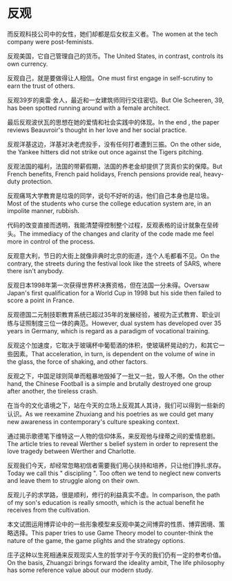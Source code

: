 # 反观

<p><span class="chinese">而反观科技公司中的女性，她们却都是后女权主义者。</span><span class="english">The women at the tech company were post-feminists.</span></p>

<p><span class="chinese">反观美国，它自己管理自己的货币。</span><span class="english">The United States, in contrast, controls its own currency.</span></p>

<p><span class="chinese">反观自己，就是要做得让人相信。</span><span class="english">One must first engage in self-scrutiny to earn the trust of others.</span></p>

<p><span class="chinese">反观39岁的奥雷·舍人，最近和一女建筑师同行交往密切。</span><span class="english">But Ole Scheeren, 39, has been spotted running around with a female architect.</span></p>

<p><span class="chinese">最后反观波伏瓦的思想在她的爱情和社会实践中的体现。</span><span class="english">In the end , the paper reviews Beauvroir's thought in her love and her social practice.</span></p>

<p><span class="chinese">反观洋基这边，洋基对决老虎投手，没有任何打者遭到三振。</span><span class="english">On the other side, the Yankee hitters did not strike out once against the Tigers pitching.</span></p>

<p><span class="chinese">反观法国的福利，法国的带薪假期，法国的养老金却提供了货真价实的保障。</span><span class="english">But French benefits, French paid holidays, French pensions provide real, heavy-duty protection.</span></p>

<p><span class="chinese">反观痛骂大学教育是垃圾的同学，说句不好听的话，他们自己本身也是垃圾。</span><span class="english">Most of the students who curse the college education system are, in an impolite manner, rubbish.</span></p>

<p><span class="chinese">代码的改变直接而透明，我能清楚得控制整个过程，反观表格的设计就象在垒砖头。</span><span class="english">The immediacy of the changes and clarity of the code made me feel more in control of the process.</span></p>

<p><span class="chinese">反观意大利，节日的大街上就像非典时北京的街道，连个人毛都看不见。</span><span class="english">On the contrary, the streets during the festival look like the streets of SARS, where there isn't anybody.</span></p>

<p><span class="chinese">反观日本1998年第一次获得世界杯决赛资格，但在法国一分未得。</span><span class="english">Oversaw Japan's first qualification for a World Cup in 1998 but his side then failed to score a point in France.</span></p>

<p><span class="chinese">反观德国二元制技职教育系统已超过35年的发展经验，被视为正式教育、职业训练与证照制度三位一体的典范。</span><span class="english">However, dual system has developed over 35 years in Germany, which is regard as a paradigm of vocational training.</span></p>

<p><span class="chinese">反观这个加速度，它取决于玻璃杯中葡萄酒的体积，使玻璃杯晃动的力，和其它一些因素。</span><span class="english">That acceleration, in turn, is dependent on the volume of wine in the glass, the force of shaking, and other factors.</span></p>

<p><span class="chinese">反观之下，中国足球则简单而粗暴地毁掉了一批又一批，毁人不倦。</span><span class="english">On the other hand, the Chinese Football is a simple and brutally destroyed one group after another, the tireless crash.</span></p>

<p><span class="chinese">在当今的文化语境之下，站在今天的立场上反观其人其诗，我们可以得到一些新的认识。</span><span class="english">As we reexamine Zhuxiang and his poetries as we could get many new awareness in contemporary's culture speaking context.</span></p>

<p><span class="chinese">通过揭示歌德笔下维特这一人物的信仰体系，来反观他与绿蒂之间的爱情悲剧。</span><span class="english">The article tries to reveal Werther s belief system in order to represent the love tragedy between Werther and Charlotte.</span></p>

<p><span class="chinese">反观我们今天，却经常忽略初信者需要我们用心扶持和培养，只让他们挣扎求存。</span><span class="english">Today we call this " discipling ". Too often we tend to neglect new converts and leave them to struggle along on their own.</span></p>

<p><span class="chinese">反观儿子的求学路，很是顺利，修行的利益真实不虚。</span><span class="english">In comparison, the path of my son's education is really smooth, which is the actual benefit he receives from the cultivation.</span></p>

<p><span class="chinese">本文试图运用博弈论中的一些形象模型来反观中美之间博弈的性质、博弈困境、策略选择。</span><span class="english">This paper tries to use Game Theory model to counter-think the nature of the game, the game plights and the strategy options.</span></p>

<p><span class="chinese">庄子这种以生死相通来反观现实人生的哲学对于今天的我们仍有一定的参考价值。</span><span class="english">On the basis, Zhuangzi brings forward the ideality ambit, The life philosophy has some reference value about our modern study.</span></p>

